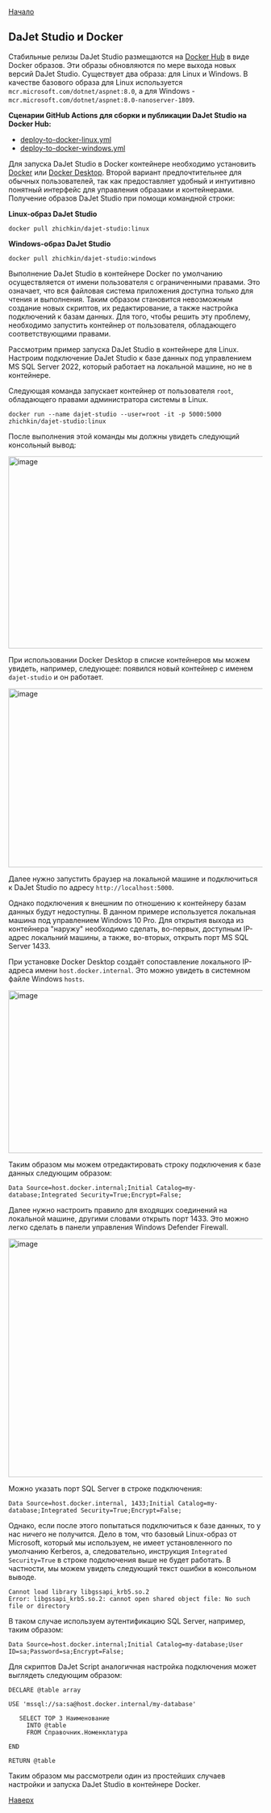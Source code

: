 [Начало](https://github.com/zhichkin/dajet/blob/main/README.md)

## DaJet Studio и Docker

Стабильные релизы DaJet Studio размещаются на [Docker Hub](https://hub.docker.com/r/zhichkin/dajet-studio) в виде Docker образов. Эти образы обновляются по мере выхода новых версий DaJet Studio. Существует два образа: для Linux и Windows. В качестве базового образа для Linux используется ```mcr.microsoft.com/dotnet/aspnet:8.0```, а для Windows - ```mcr.microsoft.com/dotnet/aspnet:8.0-nanoserver-1809```.

**Сценарии GitHub Actions для сборки и публикации DaJet Studio на Docker Hub:**
- [deploy-to-docker-linux.yml](https://github.com/zhichkin/dajet/blob/main/.github/workflows/deploy-to-docker-linux.yml)
- [deploy-to-docker-windows.yml](https://github.com/zhichkin/dajet/blob/main/.github/workflows/deploy-to-docker-windows.yml)

Для запуска DaJet Studio в Docker контейнере необходимо установить [Docker](https://docs.docker.com/engine/install/) или [Docker Desktop](https://docs.docker.com/desktop/). Второй вариант предпочтительнее для обычных пользователей, так как предоставляет удобный и интуитивно понятный интерфейс для управления образами и контейнерами. Получение образов DaJet Studio при помощи командной строки:

**Linuх-образ DaJet Studio**
```
docker pull zhichkin/dajet-studio:linux
```

**Windows-образ DaJet Studio**
```
docker pull zhichkin/dajet-studio:windows
```

Выполнение DaJet Studio в контейнере Docker по умолчанию осуществляется от имени пользователя с ограниченными правами. Это означает, что вся файловая система приложения доступна только для чтения и выполнения. Таким образом становится невозможным создание новых скриптов, их редактирование, а также настройка подключений к базам данных. Для того, чтобы решить эту проблему, необходимо запустить контейнер от пользователя, обладающего соответствующими правами.

Рассмотрим пример запуска DaJet Studio в контейнере для Linux. Настроим подключение DaJet Studio к базе данных под управлением MS SQL Server 2022, который работает на локальной машине, но не в контейнере.

Следующая команда запускает контейнер от пользователя ```root```, обладающего правами администратора системы в Linux.
```
docker run --name dajet-studio --user=root -it -p 5000:5000 zhichkin/dajet-studio:linux
```

После выполнения этой команды мы должны увидеть следующий консольный вывод:

<img width="890" height="380" alt="image" src="https://github.com/user-attachments/assets/edfced04-84a8-40e0-b1f7-3d17b38cd0c6" />

При использовании Docker Desktop в списке контейнеров мы можем увидеть, например, следующее: появился новый контейнер с именем ```dajet-studio``` и он работает.

<img width="997" height="354" alt="image" src="https://github.com/user-attachments/assets/30d7e6bf-2711-4d64-9fa2-ec31565c15ac" />

Далее нужно запустить браузер на локальной машине и подключиться к DaJet Studio по адресу ```http://localhost:5000```.

Однако подключения к внешним по отношению к контейнеру базам данных будут недоступны. В данном примере используется локальная машина под управлением Windows 10 Pro. Для открытия выхода из контейнера "наружу" необходимо сделать, во-первых, доступным IP-адрес локальний машины, а также, во-вторых, открыть порт MS SQL Server 1433.

При установке Docker Desktop создаёт сопоставление локального IP-адреса имени ```host.docker.internal```. Это можно увидеть в системном файле Windows ```hosts```.

<img width="762" height="322" alt="image" src="https://github.com/user-attachments/assets/5fdd214d-9fe0-45ee-9779-a2bcd18b64a4" />

Таким образом мы можем отредактировать строку подключения к базе данных следующим образом:
```
Data Source=host.docker.internal;Initial Catalog=my-database;Integrated Security=True;Encrypt=False;
```

Далее нужно настроить правило для входящих соединений на локальной машине, другими словами открыть порт 1433. Это можно легко сделать в панели управления Windows Defender Firewall.

<img width="781" height="472" alt="image" src="https://github.com/user-attachments/assets/39408eeb-d3c2-4deb-a034-fce766588595" />

Можно указать порт SQL Server в строке подключения:
```
Data Source=host.docker.internal, 1433;Initial Catalog=my-database;Integrated Security=True;Encrypt=False;
```

Однако, если после этого попытаться подключиться к базе данных, то у нас ничего не получится. Дело в том, что базовый Linux-образ от Microsoft, который мы используем, не имеет установленного по умолчанию Kerberos, а, следовательно, инструкция ```Integrated Security=True``` в строке подключения выше не будет работать. В частности, мы можем увидеть следующий текст ошибки в консольном выводе.
```
Cannot load library libgssapi_krb5.so.2 
Error: libgssapi_krb5.so.2: cannot open shared object file: No such file or directory
```

В таком случае используем аутентификацию SQL Server, например, таким образом:
```
Data Source=host.docker.internal;Initial Catalog=my-database;User ID=sa;Password=sa;Encrypt=False;
```

Для скриптов DaJet Script аналогичная настройка подключения может выглядеть следующим образом:
```
DECLARE @table array

USE 'mssql://sa:sa@host.docker.internal/my-database'

   SELECT TOP 3 Наименование
     INTO @table
     FROM Справочник.Номенклатура

END

RETURN @table
```

Таким образом мы рассмотрели один из простейших случаев настройки и запуска DaJet Studio в контейнере Docker.

[Наверх](#dajet-studio-и-docker)
